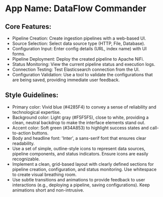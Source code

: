# **App Name**: DataFlow Commander

## Core Features:

- Pipeline Creation: Create ingestion pipelines with a web-based UI.
- Source Selection: Select data source type (HTTP, File, Database).
- Configuration Input: Enter config details (URL, index name) with UI forms.
- Pipeline Deployment: Deploy the created pipeline to Apache NiFi.
- Status Monitoring: View the current pipeline status and execution logs.
- Connection Testing: Test Elasticsearch connection from the UI.
- Configuration Validation: Use a tool to validate the configurations that are being saved, providing immediate user feedback.

## Style Guidelines:

- Primary color: Vivid blue (#4285F4) to convey a sense of reliability and technological expertise.
- Background color: Light gray (#F5F5F5), close to white, providing a clean, neutral backdrop to make the interface elements stand out.
- Accent color: Soft green (#34A853) to highlight success states and call-to-action buttons.
- Body and headline font: 'Inter', a sans-serif font that ensures clear readability.
- Use a set of simple, outline-style icons to represent data sources, pipeline components, and status indicators. Ensure icons are easily recognizable.
- Implement a clean, grid-based layout with clearly defined sections for pipeline creation, configuration, and status monitoring. Use whitespace to create visual breathing room.
- Use subtle transitions and animations to provide feedback to user interactions (e.g., deploying a pipeline, saving configurations). Keep animations short and non-intrusive.